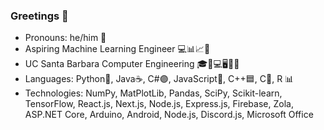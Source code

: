 ### Greetings 👋

- Pronouns: he/him 👦
- Aspiring Machine Learning Engineer 💻📊📈🤖
- UC Santa Barbara Computer Engineering 🎓🔋💻🖥🔌💡
- Languages: Python🐍, Java☕, C#🟣, JavaScript🧾, C++🟦, C🔵, R 📊
- Technologies: NumPy, MatPlotLib, Pandas, SciPy, Scikit-learn, TensorFlow, React.js, Next.js, Node.js, Express.js, Firebase, Zola, ASP.NET Core, Arduino, Android, Node.js, Discord.js, Microsoft Office

